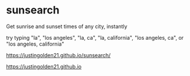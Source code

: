 # sunsearch

Get sunrise and sunset times of any city, instantly

try typing "la", "los angeles", "la, ca", "la, california", "los angeles, ca", or "los angeles, california"

https://justingolden21.github.io/sunsearch/

https://justingolden21.github.io
